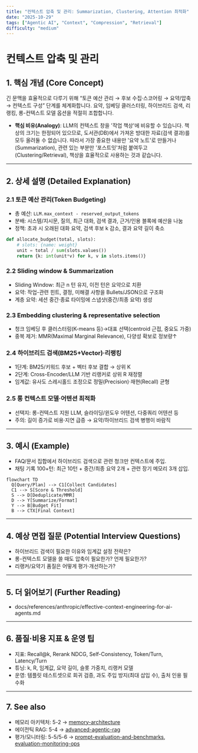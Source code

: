 ```yaml
---
title: "컨텍스트 압축 및 관리: Summarization, Clustering, Attention 최적화"
date: "2025-10-29"
tags: ["Agentic AI", "Context", "Compression", "Retrieval"]
difficulty: "medium"
---
```


# 컨텍스트 압축 및 관리

## 1. 핵심 개념 (Core Concept)

긴 문맥을 효율적으로 다루기 위해 “토큰 예산 관리 → 후보 수집·스코어링 → 요약/압축 → 컨텍스트 구성” 단계를 체계화합니다. 요약, 임베딩 클러스터링, 하이브리드 검색, 리랭킹, 롱-컨텍스트 모델 옵션을 적절히 조합합니다.

- **핵심 비유(Analogy)**: LLM의 컨텍스트 창을 '작업 책상'에 비유할 수 있습니다. 책상의 크기는 한정되어 있으므로, 도서관(DB)에서 가져온 방대한 자료(검색 결과)를 모두 올려둘 수 없습니다. 따라서 가장 중요한 내용만 '요약 노트'로 만들거나(Summarization), 관련 있는 부분만 '포스트잇'처럼 붙여두고(Clustering/Retrieval), 책상을 효율적으로 사용하는 것과 같습니다.

---

## 2. 상세 설명 (Detailed Explanation)

### 2.1 토큰 예산 관리(Token Budgeting)
- 총 예산: `LLM.max_context - reserved_output_tokens`
- 분배: 시스템/지시문, 질의, 최근 대화, 검색 결과, 근거/인용 블록에 예산을 나눔
- 정책: 초과 시 오래된 대화 요약, 검색 후보 k 감소, 결과 요약 길이 축소

```python
def allocate_budget(total, slots):
    # slots: {name: weight}
    unit = total / sum(slots.values())
    return {k: int(unit*v) for k, v in slots.items()}
```

### 2.2 Sliding window & Summarization
- Sliding Window: 최근 n 턴 유지, 이전 턴은 요약으로 치환
- 요약: 작업-관련 힌트, 결정, 미해결 사항을 Bullets/JSON으로 구조화
- 계층 요약: 세션 중간·종료 타이밍에 스냅샷(중간/최종 요약) 생성

### 2.3 Embedding clustering & representative selection
- 청크 임베딩 후 클러스터링(K-means 등)→대표 선택(centroid 근접, 중요도 가중)
- 중복 제거: MMR(Maximal Marginal Relevance), 다양성 확보로 정보량↑

### 2.4 하이브리드 검색(BM25+Vector)·리랭킹
- 1단계: BM25/키워드 후보 + 벡터 후보 결합 → 상위 K
- 2단계: Cross-Encoder/LLM 기반 리랭커로 상위 R 재정렬
- 임계값: 유사도 스레시홀드 조정으로 정밀(Precision)·재현(Recall) 균형

### 2.5 롱 컨텍스트 모델·어텐션 최적화
- 선택지: 롱-컨텍스트 지원 LLM, 슬라이딩/윈도우 어텐션, 다중쿼리 어텐션 등
- 주의: 길이 증가로 비용·지연 급증 → 요약/하이브리드 검색 병행이 바람직

---

## 3. 예시 (Example)

- FAQ/문서 집합에서 하이브리드 검색으로 관련 청크만 컨텍스트에 주입.
- 채팅 기록 100+턴: 최근 10턴 + 중간/최종 요약 2개 + 관련 장기 메모리 3개 삽입.

```mermaid
flowchart TD
  Q[Query/Plan] --> C1[Collect Candidates]
  C1 --> S[Score & Threshold]
  S --> D[Deduplicate/MMR]
  D --> Y[Summarize/Format]
  Y --> B[Budget Fit]
  B --> CTX[Final Context]
```

---

## 4. 예상 면접 질문 (Potential Interview Questions)

- 하이브리드 검색이 필요한 이유와 임계값 설정 전략은?
- 롱-컨텍스트 모델을 쓸 때도 압축이 필요한가? 언제 필요한가?
- 리랭커/요약기 품질은 어떻게 평가·개선하는가?

---

## 5. 더 읽어보기 (Further Reading)

- docs/references/anthropic/effective-context-engineering-for-ai-agents.md

---

## 6. 품질·비용 지표 & 운영 팁

- 지표: Recall@k, Rerank NDCG, Self-Consistency, Token/Turn, Latency/Turn
- 튜닝: k, R, 임계값, 요약 길이, 슬롯 가중치, 리랭커 모델
- 운영: 템플릿 테스트셋으로 회귀 검증, 과도 주입 방지(최대 삽입 수), 출처 인용 필수화

---

## 7. See also

- 메모리 아키텍처: 5-2 → [memory-architecture](./memory-architecture.md)
- 에이전틱 RAG: 5-4 → [advanced-agentic-rag](../5-4-retrieval-augmented-generation-rag/advanced-agentic-rag.md)
- 평가/모니터링: 5-5/5-6 → [prompt-evaluation-and-benchmarks](../5-5-프롬프트-엔지니어링-and-평가/prompt-evaluation-and-benchmarks.md), [evaluation-monitoring-ops](../5-6-agentops-운영-and-자동화/evaluation-monitoring-ops.md)
